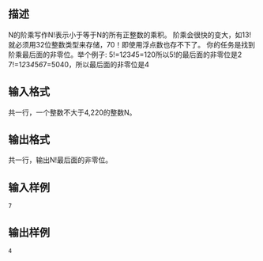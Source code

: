 ## 描述

N的阶乘写作N!表示小于等于N的所有正整数的乘积。 阶乘会很快的变大，如13!就必须用32位整数类型来存储，70！即使用浮点数也存不下了。 你的任务是找到阶乘最后面的非零位。举个例子: 5!=1*2*3*4*5=120所以5!的最后面的非零位是2 7!=1*2*3*4*5*6*7=5040，所以最后面的非零位是4 

## 输入格式

共一行，一个整数不大于4,220的整数N。 

## 输出格式

共一行，输出N!最后面的非零位。 

## 输入样例

```plaintext
7 
```

## 输出样例

```plaintext
4 
```



 



 

